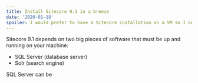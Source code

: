 ```yaml
---
title: Install Sitecore 9.1 in a breeze
date: '2020-01-18'
spoiler: I would prefer to have a Sitecore installation on a VM so I only put it "on" 
---
```


Sitecore 9.1 depends on two big pieces of software that must be up and running on your machine:

- SQL Server (database server)
- Solr (search engine)

SQL Server can be 